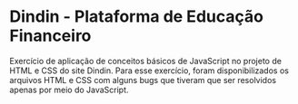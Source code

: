 # Dindin - Plataforma de Educação Financeiro

Exercício de aplicação de conceitos básicos de JavaScript no projeto de HTML e CSS do site Dindin. Para esse exercício, foram disponibilizados os arquivos HTML e CSS com alguns bugs que tiveram que ser resolvidos apenas por meio do JavaScript.
